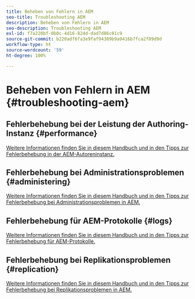 ```yaml
---
title: Beheben von Fehlern in AEM
seo-title: Troubleshooting AEM
description: Beheben von Fehlern in AEM
seo-description: Troubleshooting AEM
exl-id: f7a220bf-0b0c-4d16-824d-dad7d86c01c9
source-git-commit: b220adf6fa3e9faf94389b9a9416b7fca2f89d9d
workflow-type: ht
source-wordcount: '59'
ht-degree: 100%

---
```


# Beheben von Fehlern in AEM {#troubleshooting-aem}

## Fehlerbehebung bei der Leistung der Authoring-Instanz {#performance}

[Weitere Informationen finden Sie in diesem Handbuch und in den Tipps zur Fehlerbehebung in der AEM-Autoreninstanz.](/help/sites-authoring/troubleshooting.md)

## Fehlerbehebung bei Administrationsproblemen {#administering}

[Weitere Informationen finden Sie in diesem Handbuch und in den Tipps zur Fehlerbehebung bei Administrationsproblemen in AEM.](/help/sites-administering/troubleshoot.md)

## Fehlerbehebung für AEM-Protokolle {#logs}

[Weitere Informationen finden Sie in diesem Handbuch und in den Tipps zur Fehlerbehebung für AEM-Protokolle.](/help/sites-administering/troubleshooting.md)

## Fehlerbehebung bei Replikationsproblemen {#replication}

[Weitere Informationen finden Sie in diesem Handbuch und in den Tipps zur Fehlerbehebung bei Replikationsproblemen in AEM.](/help/sites-deploying/troubleshoot-rep.md)
